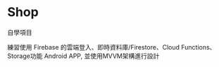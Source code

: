 # Shop

自學項目   

練習使用 Firebase 的雲端登入、即時資料庫/Firestore、Cloud Functions、  Storage功能 Android APP,
並使用MVVM架構進行設計
